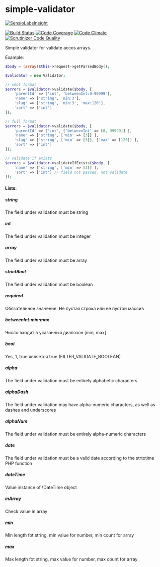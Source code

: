 # simple-validator

[![SensioLabsInsight](https://insight.sensiolabs.com/projects/de0407d9-12fe-4d3d-a688-9b29b10a0e46/big.png)](https://insight.sensiolabs.com/projects/de0407d9-12fe-4d3d-a688-9b29b10a0e46)

[![Build Status](https://travis-ci.org/alexpts/simple-validator.svg?branch=master)](https://travis-ci.org/alexpts/simple-validator)
[![Code Coverage](https://scrutinizer-ci.com/g/alexpts/simple-validator/badges/coverage.png?b=master)](https://scrutinizer-ci.com/g/alexpts/simple-validator/?branch=master)
[![Code Climate](https://codeclimate.com/github/alexpts/simple-validator/badges/gpa.svg)](https://codeclimate.com/github/alexpts/simple-validator)
[![Scrutinizer Code Quality](https://scrutinizer-ci.com/g/alexpts/simple-validator/badges/quality-score.png?b=master)](https://scrutinizer-ci.com/g/alexpts/simple-validator/?branch=master)


Simple validator for validate accos arrays.


Example:

```php
$body = (array)$this->request->getParsedBody();

$validator = new Validator;

// shot format
$errors = $validator->validate($body, [
    'parentId' => ['int', 'betweenInt:0:99999'],
    'name' => ['string', 'min:3'],
    'slug' => ['string', 'min:3', 'max:120'],
    'sort' => ['int']
]);

// full format
$errors = $validator->validate($body, [
    'parentId' => ['int', ['betweenInt' => [0, 99999]] ],
    'name' => ['string', ['min' => [3]] ],
    'slug' => ['string', ['min' => [3]], ['max' => [120]] ],
    'sort' => ['int']
]);

// validate if exists
$errors = $validator->validateIfExists($body, [
    'name' => ['string', ['min' => [3]] ],
    'sort' => ['int'] // field not passed, not validate
]);

```


#### Lists:

##### string
The field under validation must be string

##### int
The field under validation must be integer

##### array
The field under validation must be array

##### strictBool
The field under validation must be boolean

##### required
Обязательное значение. Не пустая строка или не пустой массив

##### betweenInt:min:max
Чиcло входит в указанный диапозон [min, max]

##### bool
Yes, 1, true является true (FILTER_VALIDATE_BOOLEAN)

##### alpha
The field under validation must be entirely alphabetic characters

##### alphaDash
The field under validation may have alpha-numeric characters, as well as dashes and underscores

##### alphaNum
The field under validation must be entirely alpha-numeric characters

##### date
The field under validation must be a valid date according to the strtotime PHP function

##### dateTime
Value instance of \DateTime object

##### inArray
Check value in array

##### min
Min length fot string, min value for number, min count for array

##### max
Max length fot string, max value for number, max count for array
